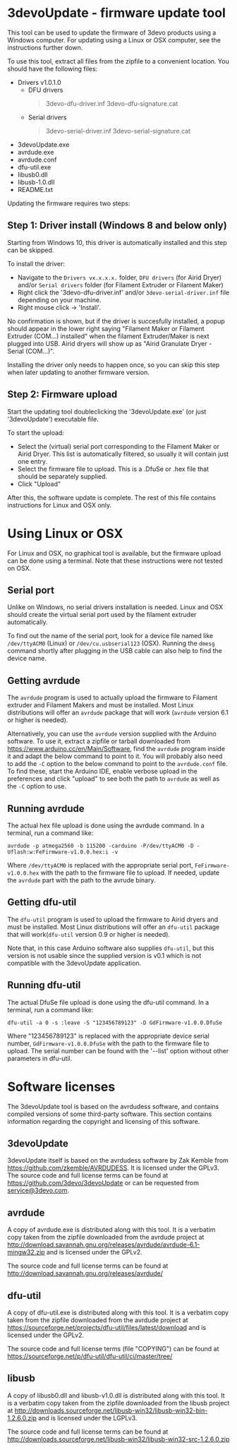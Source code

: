 3devoUpdate - firmware update tool
============================================
This tool can be used to update the firmware of 3devo products using a Windows
computer. For updating using a Linux or OSX computer, see the instructions further down.

To use this tool, extract all files from the zipfile to a convenient
location. You should have the following files:
 - Drivers v1.0.1.0
   + DFU drivers
     > 3devo-dfu-driver.inf
     > 3devo-dfu-signature.cat
   + Serial drivers
     > 3devo-serial-driver.inf
     > 3devo-serial-signature.cat
 - 3devoUpdate.exe
 - avrdude.exe
 - avrdude.conf
 - dfu-util.exe
 - libusb0.dll
 - libusb-1.0.dll
 - README.txt


Updating the firmware requires two steps:

Step 1: Driver install (Windows 8 and below only)
---------------------------------------------------
Starting from Windows 10, this driver is automatically installed and
this step can be skipped.

To install the driver:
 - Navigate to the `Drivers vx.x.x.x.` folder, `DFU drivers` (for Airid Dryer) and/or
   `Serial drivers` folder (for Filament Extruder or Filament Maker)
 - Right click the '3devo-dfu-driver.inf' and/or `3devo-serial-driver.inf` file
   depending on your machine.
 - Right mouse click -> 'Install'.

No confirmation is shown, but if the driver is succesfully
installed, a popup should appear in the lower right saying 
"Filament Maker or Filament Extruder (COM...) installed" when the filament
Extruder/Maker is next plugged into USB. Airid dryers will show up as
"Airid Granulate Dryer - Serial (COM...)".

Installing the driver only needs to happen once, so you can skip this
step when later updating to another firmware version.


Step 2: Firmware upload
-----------------------
Start the updating tool doubleclicking the '3devoUpdate.exe' (or just
'3devoUpdate') executable file.

To start the upload:
 - Select the (virtual) serial port corresponding to the Filament
   Maker or Airid Dryer. This list is automatically filtered, so usually it
   will contain just one entry.
 - Select the firmware file to upload. This is a .DfuSe or .hex file that
   should be separately supplied.
 - Click "Upload"



After this, the software update is complete. The rest of this file contains
instructions for Linux and OSX only.









Using Linux or OSX
==================
For Linux and OSX, no graphical tool is available, but the firmware
upload can be done using a terminal. Note that these instructions were
not tested on OSX.


Serial port
-----------
Unlike on Windows, no serial drivers installation is needed. Linux and
OSX should create the virtual serial port used by the filament extruder
automatically.

To find out the name of the serial port, look for a device file named
like `/dev/ttyACM0` (Linux) or `/dev/cu.usbserial123` (OSX). Running the
`dmesg` command shortly after plugging in the USB cable can also help to
find the device name.


Getting avrdude
---------------
The `avrdude` program is used to actually upload the firmware to
Filament extruder and Filament Makers and must be installed. Most
Linux distributions will offer an `avrdude` package that will work
(`avrdude` version 6.1 or higher is needed).

Alternatively, you can use the `avrdude` version supplied with the
Arduino software. To use it, extract a zipfile or tarball downloaded
from https://www.arduino.cc/en/Main/Software, find the `avrdude` program
inside it and adapt the below command to point to it. You will probably
also need to add the `-C` option to the below command to point to the
`avrdude.conf` file. To find these, start the Arduino IDE, enable
verbose upload in the preferences and click "upload" to see both the
path to `avrdude` as well as the `-C` option to use.


Running avrdude
---------------
The actual hex file upload is done using the avrdude command. In a terminal, run
a command like:

    avrdude -p atmega2560 -b 115200 -carduino -P/dev/ttyACM0 -D -Uflash:w:FeFirmware-v1.0.0.hex:i -v

Where `/dev/ttyACM0` is replaced with the appropriate serial port,
`FeFirmware-v1.0.0.hex` with the path to the firmware file to upload. If
needed, update the `avrdude` part with the path to the avrude binary.


Getting dfu-util
----------------
The `dfu-util` program is used to upload the firmware to
Airid dryers and must be installed. Most Linux distributions will offer
an `dfu-util` package that will work(`dfu-util` version 0.9 or higher is needed).

Note that, in this case Arduino software also supplies `dfu-util`, but this
version is not usable since the supplied version is v0.1 which is not compatible
with the 3devoUpdate application.


Running dfu-util
----------------
The actual DfuSe file upload is done using the dfu-util command. In a terminal, run
a command like:

    dfu-util -a 0 -s :leave -S "123456789123" -D GdFirmware-v1.0.0.DfuSe

Where "123456789123" is replaced with the appropriate device serial number, 
`GdFirmware-v1.0.0.DfuSe` with the path to the firmware file to upload.
The serial number can be found with the '--list' option without other parameters
in dfu-util. 


Software licenses
=================
The 3devoUpdate tool is based on the avrdudess software, and contains
compiled versions of some third-party software. This section contains
information regarding the copyright and licensing of this software.


3devoUpdate
-----------
3devoUpdate itself is based on the avrdudess software by Zak Kemble from
https://github.com/zkemble/AVRDUDESS. It is licensed under the GPLv3.
The source code and full license terms can be found at
https://github.com/3devo/3devoUpdate or can be requested from
service@3devo.com.


avrdude
-------
A copy of avrdude.exe is distributed along with this tool. It is a
verbatim copy taken from the zipfile downloaded from the avrdude project
at http://download.savannah.gnu.org/releases/avrdude/avrdude-6.1-mingw32.zip
and is licensed under the GPLv2.

The source code and full license terms can be found at
http://download.savannah.gnu.org/releases/avrdude/


dfu-util
--------
A copy of dfu-util.exe is distributed along with this tool. It is a
verbatim copy taken from the zipfile downloaded from the avrdude project
at https://sourceforge.net/projects/dfu-util/files/latest/download
and is licensed under the GPLv2.

The source code and full license terms (file "COPYING") can be found at
https://sourceforge.net/p/dfu-util/dfu-util/ci/master/tree/


libusb
------
A copy of libusb0.dll and libusb-v1.0.dll is distributed along with this tool.
It is a verbatim copy taken from the zipfile downloaded from the libusb project
at http://downloads.sourceforge.net/libusb-win32/libusb-win32-bin-1.2.6.0.zip
and is licensed under the LGPLv3.

The source code and full license terms can be found at
http://downloads.sourceforge.net/libusb-win32/libusb-win32-src-1.2.6.0.zip

